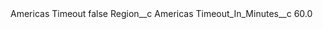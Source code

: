 <?xml version="1.0" encoding="UTF-8"?>
<CustomMetadata xmlns="http://soap.sforce.com/2006/04/metadata" xmlns:xsi="http://www.w3.org/2001/XMLSchema-instance" xmlns:xsd="http://www.w3.org/2001/XMLSchema">
    <label>Americas Timeout</label>
    <protected>false</protected>
    <values>
        <field>Region__c</field>
        <value xsi:type="xsd:string">Americas</value>
    </values>
    <values>
        <field>Timeout_In_Minutes__c</field>
        <value xsi:type="xsd:double">60.0</value>
    </values>
</CustomMetadata>
